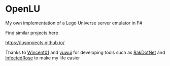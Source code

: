 # OpenLU

My own implementation of a Lego Universe server emulator in F#

Find similar projects here

https://lusprojects.github.io/

Thanks to <a href= "https://github.com/Wincent01">Wincent01</a> and <a href = "https://github.com/yuwui">yuwui</a> for developing tools such as <a href="https://github.com/yuwui/RakDotNet">RakDotNet</a> and <a href="https://github.com/Wincent01/InfectedRose">InfectedRose</a> to make my life easier
